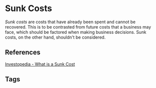 # Sunk Costs

*Sunk costs* are costs that have already been spent and cannot be recovered. This is to be contrasted from future costs that a business may face, which should be factored when making business decisions. Sunk costs, on the other hand, shouldn't be considered.  

## References
[Investopedia - What is a Sunk Cost](https://www.investopedia.com/terms/s/sunkcost.asp)
## Tags
